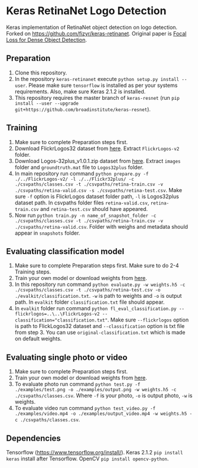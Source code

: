# Keras RetinaNet Logo Detection
Keras implementation of RetinaNet object detection on logo detection. Forked on https://github.com/fizyr/keras-retinanet. Original paper is [Focal Loss for Dense Object Detection](https://arxiv.org/abs/1708.02002).

## Preparation

1) Clone this repository.
2) In the repository `keras-retinanet` execute `python setup.py install --user`.
   Please make sure `tensorflow` is installed as per your systems requirements.
   Also, make sure Keras 2.1.2 is installed.
3) This repository requires the master branch of `keras-resnet` (run `pip install --user --upgrade git+https://github.com/broadinstitute/keras-resnet`).

## Training

1) Make sure to complete Preparation steps first.
2) Download FlickrLogos32 dataset from [here](http://www.multimedia-computing.de/flickrlogos/data/FlickrLogos-32_dataset_v2.zip).
   Extract `FlickrLogos-v2` folder.
3) Download Logos-32plus_v1.0.1.zip dataset from [here](https://goo.gl/FPtqxR).
   Extract `images` folder and `groundtruth.mat` file to `Logos32plus` folder.
4) In main repository run command `python prepare.py -f ./../FlickrLogos-v2/ -l ./../Flickr32plus/ -c ./csvpaths/classes.csv -t ./csvpaths/retina-train.csv -v ./csvpaths/retina-valid.csv -s ./csvpaths/retina-test.csv`.
   Make sure `-f` option is FlickrLogos dataset folder path, `-l` is Logos32plus dataset path.
   In csvpaths folder files `retina-valid.csv`, `retina-train.csv` and `retina-test.csv` should have appeared.
5) Now run `python train.py -n name_of_snapshot_folder -c ./csvpaths/classes.csv -t ./csvpaths/retina-train.csv -v ./csvpaths/retina-valid.csv`.
   Folder with weighs and metadata should appear in `snapshots` folder.
   
## Evaluating classification model

1) Make sure to complete Preparation steps first.
   Make sure to do 2-4 Training steps. 
2) Train your own model or download weights from [here](https://drive.google.com/file/d/1eDybynuRoSvTXPMRqjeHLFliI42ZP4tx/view?usp=sharing).
3) In this repository run command `python evaluate.py -w weights.h5 -c ./csvpaths/classes.csv -t ./csvpaths/retina-test.csv -o ./evalkit/classification.txt`.
   `-w` is path to weights and `-o` is output path.
   In `evalkit` folder `classification.txt` file should appear.
4) In `evalkit` folder run command `python fl_eval_classification.py --flickrlogos=..\..\FlickrLogos-v2 --classification="classification.txt"`.
   Make sure `--flickrlogos` option is path to FlickLogos32 dataset and `--classification` option is txt file from step 3.
   You can use `original-classification.txt` which is made on default weights.

## Evaluating single photo or video

1) Make sure to complete Preparation steps first.
2) Train your own model or download weights from [here](https://drive.google.com/file/d/1eDybynuRoSvTXPMRqjeHLFliI42ZP4tx/view?usp=sharing).
3) To evaluate photo run command `python test.py -f ./examples/test.png -o ./examples/output.png -w weights.h5 -c ./csvpaths/classes.csv`.
   Where `-f` is your photo, `-o` is output photo, `-w` is weights.
4) To evaluate video run command `python test_video.py -f ./examples/video.mp4 -o ./examples/output_video.mp4 -w weights.h5 -c ./csvpaths/classes.csv`.

## Dependencies

Tensorflow (https://www.tensorflow.org/install/).
Keras 2.1.2 `pip install keras` install after Tensorflow.
OpenCV `pip install opencv-python`.